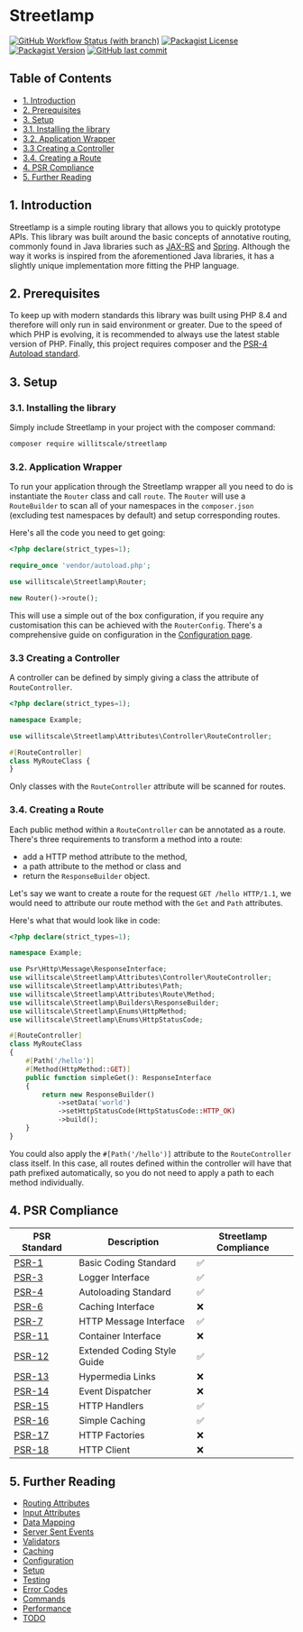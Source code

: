 # Streetlamp

[![GitHub Workflow Status (with branch)](https://img.shields.io/github/actions/workflow/status/willitscale/streetlamp/php.yml)](https://github.com/willitscale/streetlamp/actions)
[![Packagist License](https://img.shields.io/packagist/l/willitscale/streetlamp)](https://github.com/willitscale/streetlamp/blob/main/LICENSE)
[![Packagist Version](https://img.shields.io/packagist/v/willitscale/streetlamp)](https://packagist.org/packages/willitscale/streetlamp)
[![GitHub last commit](https://img.shields.io/github/last-commit/willitscale/streetlamp)](https://github.com/willitscale/streetlamp/commits/main)

## Table of Contents

- [1. Introduction](#1-introduction)
- [2. Prerequisites](#2-prerequisites)
- [3. Setup](#3-setup)
- [3.1. Installing the library](#31-installing-the-library)
- [3.2. Application Wrapper](#32-application-wrapper)
- [3.3 Creating a Controller](#33-creating-a-controller)
- [3.4. Creating a Route](#34-creating-a-route)
- [4. PSR Compliance](#4-psr-compliance)
- [5. Further Reading](#5-further-reading)

## 1. Introduction

Streetlamp is a simple routing library that allows you to quickly prototype APIs.
This library was built around the basic concepts of annotative routing, commonly found in Java libraries such
as [JAX-RS](https://cxf.apache.org/docs/jax-rs.html) and [Spring](https://spring.io/).
Although the way it works is inspired from the aforementioned Java libraries, it has a slightly unique implementation
more fitting the PHP language.

## 2. Prerequisites

To keep up with modern standards this library was built using PHP 8.4 and therefore will only run in said environment or
greater.
Due to the speed of which PHP is evolving, it is recommended to always use the latest stable version of PHP.
Finally, this project requires composer and the [PSR-4 Autoload standard](https://www.php-fig.org/psr/psr-4/).

## 3. Setup

### 3.1. Installing the library

Simply include Streetlamp in your project with the composer command:

```sh
composer require willitscale/streetlamp
```

### 3.2. Application Wrapper

To run your application through the Streetlamp wrapper all you need to do is instantiate the `Router` class and call
`route`.
The `Router` will use a `RouteBuilder` to scan all of your namespaces in the `composer.json` (excluding test namespaces
by default) and setup corresponding routes.

Here's all the code you need to get going:

```php
<?php declare(strict_types=1);

require_once 'vendor/autoload.php';

use willitscale\Streetlamp\Router;

new Router()->route();
```

This will use a simple out of the box configuration, if you require any customisation this can be achieved with the
`RouterConfig`.
There's a comprehensive guide on configuration in the [Configuration page](docs/CONFIGURATION.MD).

### 3.3 Creating a Controller

A controller can be defined by simply giving a class the attribute of `RouteController`.

```php
<?php declare(strict_types=1);

namespace Example;

use willitscale\Streetlamp\Attributes\Controller\RouteController;

#[RouteController]
class MyRouteClass {
}
```

Only classes with the `RouteController` attribute will be scanned for routes.

### 3.4. Creating a Route

Each public method within a `RouteController` can be annotated as a route.
There's three requirements to transform a method into a route:

- add a HTTP method attribute to the method,
- a path attribute to the method or class and
- return the `ResponseBuilder` object.

Let's say we want to create a route for the request `GET /hello HTTP/1.1`, we would need to attribute our route method
with the `Get` and `Path` attributes.

Here's what that would look like in code:

```php
<?php declare(strict_types=1);

namespace Example;

use Psr\Http\Message\ResponseInterface;
use willitscale\Streetlamp\Attributes\Controller\RouteController;
use willitscale\Streetlamp\Attributes\Path;
use willitscale\Streetlamp\Attributes\Route\Method;
use willitscale\Streetlamp\Builders\ResponseBuilder;
use willitscale\Streetlamp\Enums\HttpMethod;
use willitscale\Streetlamp\Enums\HttpStatusCode;

#[RouteController]
class MyRouteClass
{
    #[Path('/hello')]
    #[Method(HttpMethod::GET)]
    public function simpleGet(): ResponseInterface
    {
        return new ResponseBuilder()
            ->setData('world')
            ->setHttpStatusCode(HttpStatusCode::HTTP_OK)
            ->build();
    }
}
```

You could also apply the `#[Path('/hello')]` attribute to the `RouteController` class itself. In this case, all routes
defined within the controller will have that path prefixed automatically, so you do not need to apply a path to each
method individually.

## 4. PSR Compliance

| PSR Standard                                  | Description                 | Streetlamp Compliance |
|-----------------------------------------------|-----------------------------|-----------------------|
| [PSR-1](https://www.php-fig.org/psr/psr-1/)   | Basic Coding Standard       | ✅                     |
| [PSR-3](https://www.php-fig.org/psr/psr-3/)   | Logger Interface            | ✅                     |
| [PSR-4](https://www.php-fig.org/psr/psr-4/)   | Autoloading Standard        | ✅                     |
| [PSR-6](https://www.php-fig.org/psr/psr-6/)   | Caching Interface           | ❌                     |
| [PSR-7](https://www.php-fig.org/psr/psr-7/)   | HTTP Message Interface      | ✅                     |
| [PSR-11](https://www.php-fig.org/psr/psr-11/) | Container Interface         | ❌                     |
| [PSR-12](https://www.php-fig.org/psr/psr-12/) | Extended Coding Style Guide | ✅                     |
| [PSR-13](https://www.php-fig.org/psr/psr-13/) | Hypermedia Links            | ❌                     |
| [PSR-14](https://www.php-fig.org/psr/psr-14/) | Event Dispatcher            | ❌                     |
| [PSR-15](https://www.php-fig.org/psr/psr-15/) | HTTP Handlers               | ✅                     |
| [PSR-16](https://www.php-fig.org/psr/psr-16/) | Simple Caching              | ✅                     |
| [PSR-17](https://www.php-fig.org/psr/psr-17/) | HTTP Factories              | ❌                     |
| [PSR-18](https://www.php-fig.org/psr/psr-18/) | HTTP Client                 | ❌                     |

## 5. Further Reading

- [Routing Attributes](docs/ROUTING_ATTRIBUTES.MD)
- [Input Attributes](docs/INPUT_ATTRIBUTES.MD)
- [Data Mapping](docs/DATA_MAPPING.MD)
- [Server Sent Events](docs/SERVER_SENT_EVENTS.MD)
- [Validators](docs/VALIDATORS.MD)
- [Caching](docs/CACHING.MD)
- [Configuration](docs/CONFIGURATION.MD)
- [Setup](docs/SETUP.MD)
- [Testing](docs/TESTING.MD)
- [Error Codes](docs/ERROR_CODES.MD)
- [Commands](docs/COMMANDS.MD)
- [Performance](docs/PERFORMANCE.MD)
- [TODO](docs/TODO.MD)
